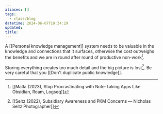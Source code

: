 ```yaml
---
aliases: []
tags:
  - class/blog
datetime: 2024-06-07T10:34:29
updated: 
title: 
---
```

A [[Personal knowledge management]] system needs to be valuable in the knowledge and connections that it surfaces, otherwise the cost outweighs the benefits and we are in round after round of productive non-work[^1].

Storing everything creates too much detail and the big picture is lost[^2]. Be very careful that you [[Don't duplicate public knowledge]].

[^1]: [[Matla (2023), Stop Procrastinating with Note-Taking Apps Like Obsidian, Roam, Logseq]]
[^2]: [[Seitz (2022), Subsidiary Awareness and PKM Concerns — Nicholas Seitz Photographer]]